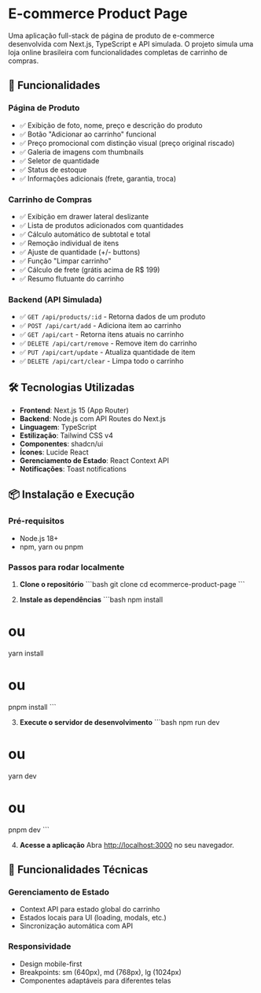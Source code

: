 # E-commerce Product Page

Uma aplicação full-stack de página de produto de e-commerce desenvolvida com Next.js, TypeScript e API simulada. O projeto simula uma loja online brasileira com funcionalidades completas de carrinho de compras.

## 🚀 Funcionalidades

### Página de Produto
- ✅ Exibição de foto, nome, preço e descrição do produto
- ✅ Botão "Adicionar ao carrinho" funcional
- ✅ Preço promocional com distinção visual (preço original riscado)
- ✅ Galeria de imagens com thumbnails
- ✅ Seletor de quantidade
- ✅ Status de estoque
- ✅ Informações adicionais (frete, garantia, troca)

### Carrinho de Compras
- ✅ Exibição em drawer lateral deslizante
- ✅ Lista de produtos adicionados com quantidades
- ✅ Cálculo automático de subtotal e total
- ✅ Remoção individual de itens
- ✅ Ajuste de quantidade (+/- buttons)
- ✅ Função "Limpar carrinho"
- ✅ Cálculo de frete (grátis acima de R$ 199)
- ✅ Resumo flutuante do carrinho

### Backend (API Simulada)
- ✅ `GET /api/products/:id` - Retorna dados de um produto
- ✅ `POST /api/cart/add` - Adiciona item ao carrinho
- ✅ `GET /api/cart` - Retorna itens atuais no carrinho
- ✅ `DELETE /api/cart/remove` - Remove item do carrinho
- ✅ `PUT /api/cart/update` - Atualiza quantidade de item
- ✅ `DELETE /api/cart/clear` - Limpa todo o carrinho

## 🛠️ Tecnologias Utilizadas

- **Frontend**: Next.js 15 (App Router)
- **Backend**: Node.js com API Routes do Next.js
- **Linguagem**: TypeScript
- **Estilização**: Tailwind CSS v4
- **Componentes**: shadcn/ui
- **Ícones**: Lucide React
- **Gerenciamento de Estado**: React Context API
- **Notificações**: Toast notifications

## 📦 Instalação e Execução

### Pré-requisitos
- Node.js 18+ 
- npm, yarn ou pnpm

### Passos para rodar localmente

1. **Clone o repositório**
\`\`\`bash
git clone <url-do-repositorio>
cd ecommerce-product-page
\`\`\`

2. **Instale as dependências**
\`\`\`bash
npm install
# ou
yarn install
# ou
pnpm install
\`\`\`

3. **Execute o servidor de desenvolvimento**
\`\`\`bash
npm run dev
# ou
yarn dev
# ou
pnpm dev
\`\`\`

4. **Acesse a aplicação**
Abra [http://localhost:3000](http://localhost:3000) no seu navegador.

## 🔧 Funcionalidades Técnicas

### Gerenciamento de Estado
- Context API para estado global do carrinho
- Estados locais para UI (loading, modals, etc.)
- Sincronização automática com API

### Responsividade
- Design mobile-first
- Breakpoints: sm (640px), md (768px), lg (1024px)
- Componentes adaptáveis para diferentes telas
